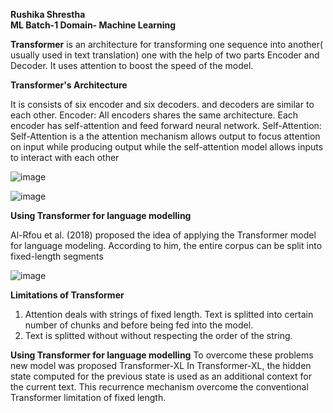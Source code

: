 **Rushika Shrestha**                                                                  
**ML Batch-1
Domain- Machine Learning**

**Transformer** is an architecture for transforming one sequence into another( usually used in text translation) one with the help of two parts Encoder and Decoder. It uses attention to boost the speed of the model.

**Transformer's Architecture**

It is consists of six encoder and six decoders. and decoders are similar to each other.
Encoder: All encoders shares the same architecture. Each encoder has self-attention and feed forward neural network.
Self-Attention: Self-Attention is a the attention mechanism allows output to focus attention on input while producing output while the self-attention model allows inputs to interact with each other

![image](https://user-images.githubusercontent.com/46518960/141615434-5527147d-9be2-4850-97df-bd9fd796fb79.png)

![image](https://user-images.githubusercontent.com/46518960/141615438-587abd61-0831-413b-9eb8-96bdebf094f3.png)

**Using Transformer for language modelling**

Al-Rfou et al. (2018) proposed the idea of applying the Transformer model for language modeling. According to him, the entire corpus can be split into fixed-length segments

![image](https://user-images.githubusercontent.com/46518960/141615449-df9cfd56-6837-43b4-a446-9e57daf1e347.png)

**Limitations of Transformer**
1.	Attention deals with strings of fixed length. Text is splitted into certain number of chunks and before being fed into the model.
2.	Text is splitted without without respecting the order of the string.

**Using Transformer for language modelling**
To overcome these problems new model was proposed Transformer-XL
In Transformer-XL, the hidden state computed for the previous state is used as an additional context for the current text. This recurrence mechanism overcome the conventional Transformer limitation of fixed length.
